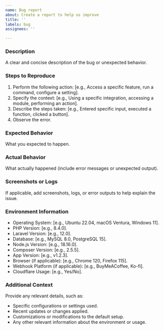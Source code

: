 ```yaml
---
name: Bug report
about: Create a report to help us improve
title: ''
labels: bug
assignees: ''

---
```


### Description
A clear and concise description of the bug or unexpected behavior.

### Steps to Reproduce
1. Perform the following action: [e.g., Access a specific feature, run a command, configure a setting].
2. Specify the context: [e.g., Using a specific integration, accessing a module, performing an action].
3. Describe the steps taken: [e.g., Entered specific input, executed a function, clicked a button].
4. Observe the error.

### Expected Behavior
What you expected to happen.

### Actual Behavior
What actually happened (include error messages or unexpected output).

### Screenshots or Logs
If applicable, add screenshots, logs, or error outputs to help explain the issue.

### Environment Information
- Operating System: [e.g., Ubuntu 22.04, macOS Ventura, Windows 11].
- PHP Version: [e.g., 8.4.0].
- Laravel Version: [e.g., 12.0].
- Database: [e.g., MySQL 8.0, PostgreSQL 15].
- Node.js Version: [e.g., 18.16.0].
- Composer Version: [e.g., 2.5.5].
- App Version: [e.g., v1.2.3].
- Browser (if applicable): [e.g., Chrome 120, Firefox 115].
- Webhook Platform (if applicable): [e.g., BuyMeACoffee, Ko-fi].
- Cloudflare Usage: [e.g., Yes/No].

### Additional Context
Provide any relevant details, such as:
- Specific configurations or settings used.
- Recent updates or changes applied.
- Customizations or modifications to the default setup.
- Any other relevant information about the environment or usage.
